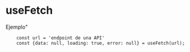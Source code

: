 # useFetch
Ejemplo"
```
    const url = 'endpoint de una API'
    const {data: null, loading: true, error: null} = useFetch(url);
```